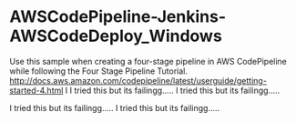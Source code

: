 # AWSCodePipeline-Jenkins-AWSCodeDeploy_Windows
Use this sample when creating a four-stage pipeline in AWS CodePipeline while following the Four Stage Pipeline Tutorial. http://docs.aws.amazon.com/codepipeline/latest/userguide/getting-started-4.html
I
I tried this but its failingg.....
I tried this but its failingg.....

I tried this but its failingg.....
I tried this but its failingg.....